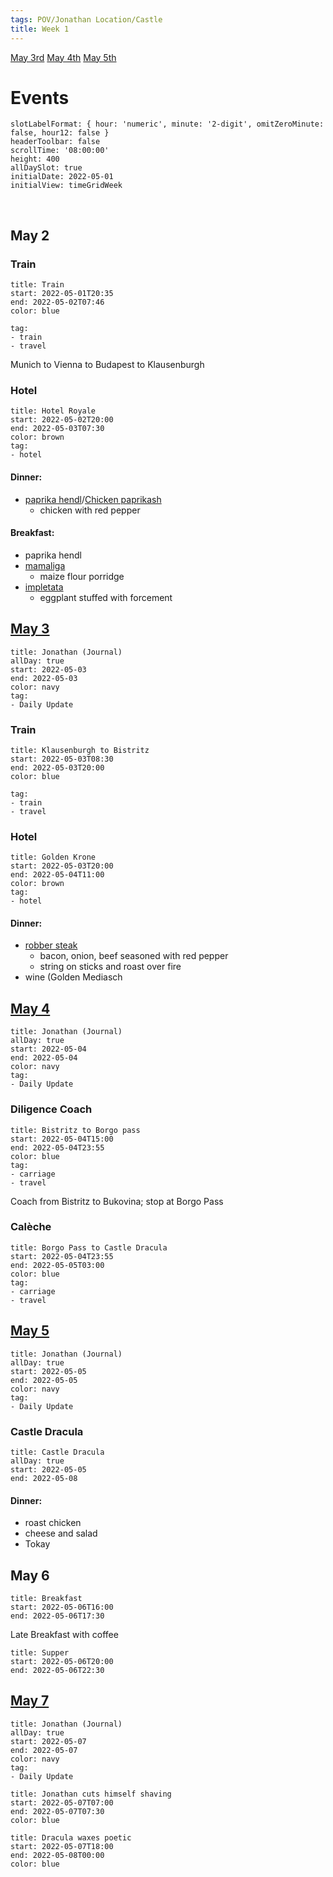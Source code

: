 ```yaml
---
tags: POV/Jonathan Location/Castle
title: Week 1
---
```

[May 3rd](https://draculadaily.substack.com/p/dracula-may-3-590?s=r)
[May 4th](https://draculadaily.substack.com/p/dracula-may-4-9fd?s=r)
[May 5th](https://draculadaily.substack.com/p/dracula-may-5-08e?s=r)
# Events

```itinerary
slotLabelFormat: { hour: 'numeric', minute: '2-digit', omitZeroMinute: false, hour12: false }
headerToolbar: false
scrollTime: '08:00:00'
height: 400
allDaySlot: true
initialDate: 2022-05-01
initialView: timeGridWeek
```

<br/>

## May 2

### Train

```itinerary-event
title: Train
start: 2022-05-01T20:35
end: 2022-05-02T07:46
color: blue

tag:
- train
- travel
```

Munich to Vienna to Budapest to Klausenburgh

### Hotel

```itinerary-event
title: Hotel Royale
start: 2022-05-02T20:00
end: 2022-05-03T07:30
color: brown
tag:
- hotel
```

#### Dinner:

- [paprika hendl](https://noseychef.com/2019/11/01/paprikas-csirke/)/[Chicken paprikash](https://en.wikipedia.org/wiki/Chicken_paprikash)
	- chicken with red pepper

#### Breakfast:

- paprika hendl
- [mamaliga](https://icey-queeny.tumblr.com/post/683608621896073216/paprika-roast-chicken-over-mamaliga)
	- maize flour porridge
- [impletata](https://icey-queeny.tumblr.com/post/683608968352923648/impletata-eggplant-stuffed-with-forcemeat)
	- eggplant stuffed with forcement

## [May 3](2022-05-03.md)
```itinerary-event
title: Jonathan (Journal)
allDay: true
start: 2022-05-03
end: 2022-05-03
color: navy
tag:
- Daily Update
```

### Train

```itinerary-event
title: Klausenburgh to Bistritz
start: 2022-05-03T08:30
end: 2022-05-03T20:00
color: blue

tag:
- train
- travel
```

### Hotel

```itinerary-event
title: Golden Krone
start: 2022-05-03T20:00
end: 2022-05-04T11:00
color: brown
tag:
- hotel
```

#### Dinner:

- [robber steak](https://icey-queeny.tumblr.com/post/683608244442333184/robber-steak-recipe)
	- bacon, onion, beef seasoned with red pepper
	- string on sticks and roast over fire
- wine (Golden Mediasch

## [May 4](2022-05-04.md)
```itinerary-event
title: Jonathan (Journal)
allDay: true
start: 2022-05-04
end: 2022-05-04
color: navy
tag:
- Daily Update
```

### Diligence Coach

```itinerary-event
title: Bistritz to Borgo pass
start: 2022-05-04T15:00
end: 2022-05-04T23:55
color: blue
tag:
- carriage
- travel
```

Coach from Bistritz to Bukovina; stop at Borgo Pass

### Calèche

```itinerary-event
title: Borgo Pass to Castle Dracula
start: 2022-05-04T23:55
end: 2022-05-05T03:00
color: blue
tag:
- carriage
- travel
```

## [May 5](2022-05-05.md)
```itinerary-event
title: Jonathan (Journal)
allDay: true
start: 2022-05-05
end: 2022-05-05
color: navy
tag:
- Daily Update
```

### Castle Dracula

```itinerary-event
title: Castle Dracula
allDay: true
start: 2022-05-05
end: 2022-05-08

```

#### Dinner:

- roast chicken
- cheese and salad
- Tokay

## May 6
```itinerary-event
title: Breakfast
start: 2022-05-06T16:00
end: 2022-05-06T17:30
```

Late Breakfast with coffee
```itinerary-event
title: Supper
start: 2022-05-06T20:00
end: 2022-05-06T22:30
```

## [May 7](2022-05-07.md)
```itinerary-event
title: Jonathan (Journal)
allDay: true
start: 2022-05-07
end: 2022-05-07
color: navy
tag:
- Daily Update
```

```itinerary-event
title: Jonathan cuts himself shaving
start: 2022-05-07T07:00
end: 2022-05-07T07:30
color: blue
```

```itinerary-event
title: Dracula waxes poetic
start: 2022-05-07T18:00
end: 2022-05-08T00:00
color: blue
```